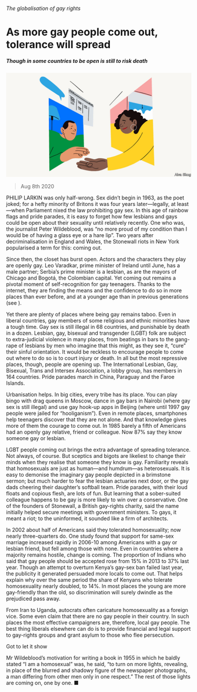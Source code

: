 ###### The globalisation of gay rights

# As more gay people come out, tolerance will spread 

##### Though in some countries to be open is still to risk death 

![image](images/20200808_LDD002_0.jpg) 

> Aug 8th 2020 

PHILIP LARKIN was only half-wrong. Sex didn’t begin in 1963, as the poet joked; for a hefty minority of Britons it was four years later—legally, at least—when Parliament nixed the law prohibiting gay sex. In this age of rainbow flags and pride parades, it is easy to forget how few lesbians and gays could be open about their sexuality until relatively recently. One who was, the journalist Peter Wildeblood, was “no more proud of my condition than I would be of having a glass eye or a hare lip”. Two years after decriminalisation in England and Wales, the Stonewall riots in New York popularised a term for this: coming out.

Since then, the closet has burst open. Actors and the characters they play are openly gay. Leo Varadkar, prime minister of Ireland until June, has a male partner; Serbia’s prime minister is a lesbian, as are the mayors of Chicago and Bogotá, the Colombian capital. Yet coming out remains a pivotal moment of self-recognition for gay teenagers. Thanks to the internet, they are finding the means and the confidence to do so in more places than ever before, and at a younger age than in previous generations (see ).


Yet there are plenty of places where being gay remains taboo. Even in liberal countries, gay members of some religious and ethnic minorities have a tough time. Gay sex is still illegal in 68 countries, and punishable by death in a dozen. Lesbian, gay, bisexual and transgender (LGBT) folk are subject to extra-judicial violence in many places, from beatings in bars to the gang-rape of lesbians by men who imagine that this might, as they see it, “cure” their sinful orientation. It would be reckless to encourage people to come out where to do so is to court injury or death. In all but the most repressive places, though, people are opening up. The International Lesbian, Gay, Bisexual, Trans and Intersex Association, a lobby group, has members in 164 countries. Pride parades march in China, Paraguay and the Faroe Islands.

Urbanisation helps. In big cities, every tribe has its place. You can play bingo with drag queens in Moscow, dance in gay bars in Nairobi (where gay sex is still illegal) and use gay hook-up apps in Beijing (where until 1997 gay people were jailed for “hooliganism”). Even in remote places, smartphones help teenagers discover that they are not alone. And that knowledge gives more of them the courage to come out. In 1985 barely a fifth of Americans had an openly gay relative, friend or colleague. Now 87% say they know someone gay or lesbian.

LGBT people coming out brings the extra advantage of spreading tolerance. Not always, of course. But sceptics and bigots are likeliest to change their minds when they realise that someone they know is gay. Familiarity reveals that homosexuals are just as human—and humdrum—as heterosexuals. It is easy to demonise the imaginary gay people depicted in a brimstone sermon; but much harder to fear the lesbian actuaries next door, or the gay dads cheering their daughter’s softball team. Pride parades, with their loud floats and copious flesh, are lots of fun. But learning that a sober-suited colleague happens to be gay is more likely to win over a conservative. One of the founders of Stonewall, a British gay-rights charity, said the name initially helped secure meetings with government ministers. To gays, it meant a riot; to the uninformed, it sounded like a firm of architects.

In 2002 about half of Americans said they tolerated homosexuality; now nearly three-quarters do. One study found that support for same-sex marriage increased rapidly in 2006-10 among Americans with a gay or lesbian friend, but fell among those with none. Even in countries where a majority remains hostile, change is coming. The proportion of Indians who said that gay people should be accepted rose from 15% in 2013 to 37% last year. Though an attempt to overturn Kenya’s gay-sex ban failed last year, the publicity it generated persuaded more locals to come out. That helps explain why over the same period the share of Kenyans who tolerate homosexuality nearly doubled, to 14%. In most places the young are more gay-friendly than the old, so discrimination will surely dwindle as the prejudiced pass away.

From Iran to Uganda, autocrats often caricature homosexuality as a foreign vice. Some even claim that there are no gay people in their country. In such places the most effective campaigners are, therefore, local gay people. The best thing liberals elsewhere can do is to provide financial and legal support to gay-rights groups and grant asylum to those who flee persecution.

Got to let it show

Mr Wildeblood’s motivation for writing a book in 1955 in which he baldly stated “I am a homosexual” was, he said, “to turn on more lights, revealing, in place of the blurred and shadowy figure of the newspaper photographs, a man differing from other men only in one respect.” The rest of those lights are coming on, one by one. ■

